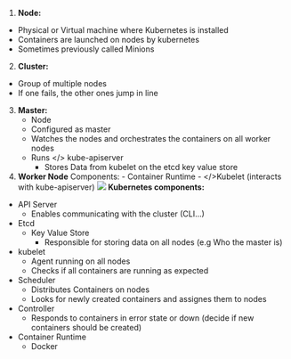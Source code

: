 1. **Node:**
- Physical or Virtual machine where Kubernetes is installed
- Containers are launched on nodes by kubernetes
- Sometimes previously called Minions

2. **Cluster:**
- Group of multiple nodes
- If one fails, the other ones jump in line 

3. **Master:**
   - Node
   - Configured as master
   - Watches the nodes and orchestrates the containers on all worker nodes
   - Runs </> kube-apiserver
	   - Stores Data from kubelet on the etcd key value store
4. **Worker Node**
   Components:
	   - Container Runtime
	   - </>Kubelet (interacts with kube-apiserver)
	![](Pasted%20image%2020230519115125.png)
**Kubernetes components:**
- API Server
	- Enables communicating with the cluster (CLI...)
- Etcd
	- Key Value Store
		- Responsible for storing data on all nodes (e.g Who the master is)
- kubelet
	- Agent running on all nodes
	- Checks if all containers are running as expected
- Scheduler
	- Distributes Containers on nodes
	- Looks for newly created containers and assignes them to nodes
- Controller
	- Responds to containers in error state or down (decide if new containers should be created)
- Container Runtime
	- Docker


